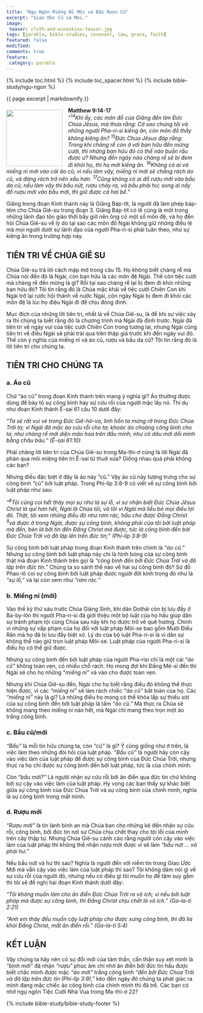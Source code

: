```yaml
---
title: "Ngụ Ngôn Miếng Nỉ Mới và Bầu Rượu Cũ"
excerpt: "Giao Ước Cũ và Mới."
image: 
 teaser: cloth-and-wineskins-teaser.jpg
tags: [parable, bible-studies, covenant, law, grace, faith]
featured: false
modified:
comments: true
feature:
 category: parable
---
```


{% include toc.html %}
{% include toc_spacer.html %}
{% include bible-study/ngu-ngon %}

{{ page.excerpt | markdownify }}

<div>
<p>
<img alt src="{{ site.url }}/assets/images/cloth-and-wineskins-teaser.jpg" style="border: 0px none; margin: 7px 15px 0px 0px; max-width: 100%; height: 148px; padding: 0px; float: left;">
<strong>Matthew 9:14-17</strong><br />
<i>"<sup>14</sup>Khi ấy, các môn đồ của Giăng đến tìm Ðức Chúa Jêsus, mà thưa rằng: Cớ sao chúng tôi và những người Pha-ri-si kiêng ăn, còn môn đồ thầy không kiêng ăn? <sup>15</sup>Ðức Chúa Jêsus đáp rằng: Trong khi chàng rể còn ở với bạn hữu đến mừng cưới, thì những bạn hữu đó có thể nào buồn rầu được ư? Nhưng đến ngày nào chàng rể sẽ bị đem đi khỏi họ, thì họ mới kiêng ăn. <sup>16</sup>Không có ai vá miếng nỉ mới vào cái áo cũ; vì nếu làm vậy, miếng nỉ mới sẽ chẳng rách áo cũ, và đàng rách trở nên xấu hơn. <sup>17</sup>Cũng không có ai đổ rượu mới vào bầu da cũ; nếu làm vậy thì bầu nứt, rượu chảy ra, và bầu phải hư; song ai nấy đổ rượu mới vào bầu mới, thì giữ được cả hai bề."</i>
</p>
</div>


Giăng trong đoạn Kinh thánh này là Giăng Báp-tít, là người đã làm phép báp-têm cho Chúa Giê-su trong đoạn 3. Giăng Báp-tít có lẽ cũng là một trong những lãnh đạo tôn giáo thời bấy giờ nên ông có một số môn đệ, và họ đến hỏi Chúa Giê-su về lý do tại sao các môn đồ Ngài không giữ những điều lệ mà mọi người dưới sự lãnh đạo của người Pha-ri-si phải tuân theo, như sự kiêng ăn trong trường hợp này.

## TIÊN TRI VỀ CHÚA GIÊ SU
Chúa Giê-su trả lời cách mập mờ trong câu 15. Họ không biết chàng rể mà Chúa nói đến đó là Ngài, còn bạn hữu là các môn đệ Ngài. Thế còn tiệc cưới mà chàng rể đến mừng là gì? Rồi tại sao chàng rể lại bị đem đi khỏi những bạn hữu đó? Tôi tin rằng đó là Chúa mặc khải về tiệc cưới Chiên Con khi Ngài trở lại rước hội thánh về nước Ngài, còn ngày Ngài bị đem đi khỏi các môn đệ là lúc họ điệu Ngài đi để chịu đóng đinh. 

Mục đích của những lời tiên tri, nhất là về Chúa Giê-su, là để khi sự việc xảy ra thì chúng ta biết rằng đó là chương trình mà Ngài đã định trước. Ngài đã tiên tri về ngày vui của tiệc cưới Chiên Con trong tương lai, nhưng Ngài cũng tiên tri về điều Ngài sẽ phải trải qua trên thập giá trước khi đến ngày vui đó. Thế còn ý nghĩa của miếng nỉ và áo cũ, rượu và bầu da cũ? Tôi tin rằng đó là lời tiên tri cho chúng ta.

## TIÊN TRI CHO CHÚNG TA 
### a. Áo cũ 
Chữ “áo cũ” trong đoạn Kinh thánh trên mang ý nghĩa gì? Áo thường được dùng để bày tỏ sự công bình hay sự cứu rỗi của người mặc lấy nó. Thí dụ như đoạn Kinh thánh Ê-sai 61 câu 10 dưới đây: 

<i>“Ta sẽ rất vui vẻ trong Ðức Giê-hô-va, linh hồn ta mừng rỡ trong Ðức Chúa Trời ta; vì Ngài đã mặc áo cứu rỗi cho ta; khoác áo choàng công bình cho ta, như chàng rể mới diện mão hoa trên đầu mình, như cô dâu mới dồi 
mình bằng châu báu.” (Ê-sai 61:10) </i>

Phải chăng lời tiên tri của Chúa Giê-su trong Ma-thi-ơ cũng là lời Ngài đã phán qua môi miệng tiên tri Ê-sai từ thuở xưa? Giống nhau quá phải không các bạn?

Nhưng điều đặc biệt ở đây là áo này “cũ.” Vậy áo cũ này tượng trưng cho sự công bình “cũ” bởi luật pháp. Trong Phi-líp 3:8-9 có viết về sự công bình bởi luật pháp như sau: 

<i>“<sup>8</sup>Tôi cũng coi hết thảy mọi sự như là sự lỗ, vì sự nhận biết Ðức Chúa Jêsus Christ là quí hơn hết, Ngài là Chúa tôi, và tôi vì Ngài mà liều bỏ mọi điều lợi đó. Thật, tôi xem những điều đó như rơm rác, hầu cho được Ðấng Christ <sup>9</sup>và được ở trong Ngài, được sự công bình, không phải của tôi bởi luật pháp mà đến, bèn là bởi tin đến Ðấng Christ mà được, tức là công bình đến bởi Ðức Chúa Trời và đã lập lên trên đức tin;” (Phi-líp 3:8-9)</i>

Sự công bình bởi luật pháp trong đoạn Kinh thánh trên chính là *“áo cũ.”* Nhưng sự công bình bởi luật pháp này chỉ là hình bóng của sự công bình thật mà đoạn Kinh thánh trên gọi là *“công bình đến bởi Đức Chúa Trời và đã lập trên đức tin.”* Chúng ta so sánh thế nào về hai sự công bình đó? Sứ đồ Phao-lô coi sự công bình bởi luật pháp được người đời kính trọng đó như là *“sự lỗ,”* và lại còn xem như *“rơm rác.”*

### b. Miếng nỉ (mới)
Vào thế kỷ thứ sáu trước Chúa Giáng Sinh, khi dân Dothái còn bị lưu đầy ở Ba-by-lôn thì người Pha-ri-si đã giới thiệu một bộ luật của họ hầu giúp dân sự tránh phạm tội cùng Chúa sau này khi họ được trở về quê hương. Chính vì những sự vấp phạm của họ đối với luật pháp Môi-se bao gồm Mười Điều Răn mà họ đã bị lưu đầy biệt xứ. Lý do của bộ luật Pha-ri-si là vì dân sự không thể nào giữ trọn luật pháp Môi-se. Luật pháp của người Pha-ri-si là điều họ có thể giữ được. 

Nhưng sự công bình đến bởi luật pháp của người Pha-risi chỉ là một cái *“áo cũ”* không toàn vẹn, có nhiều chỗ rách. Họ mong đợi khi Đấng Mê-si đến thì Ngài sẽ cho họ những *“miếng nỉ”* vá vào cho được toàn vẹn. 

Nhưng khi Chúa Giê-su đến, Ngài cho họ biết rằng điều đó không thể thực hiện được, vì các *“miếng nỉ”* sẽ làm rách chiếc *“áo cũ”* bất toàn của họ. Các *“miếng nỉ”* này là gì? Là những điều họ mong có thể khỏa lấp sự thiếu sót của sự công bình đến bởi luật pháp là tấm *“áo cũ.”* Mà thực ra Chúa sẽ không mang theo miếng nỉ nào hết, mà Ngài chỉ mang theo trọn một áo trắng công bình.

### c. Bầu cũ/mới
*“Bầu”* là mỗi tín hữu chúng ta, còn *“cũ”* là gì? Ý cũng giống như ở trên, là việc làm theo những đòi hỏi của luật pháp. *“Bầu cũ”* là người hãy còn cậy vào việc làm của luật pháp để được sự công bình của Đức Chúa Trời, nhưng thực ra họ chỉ được sự công bình đến bởi luật pháp, tức là của chính mình. 

Còn *“bầu mới?”* Là người nhận sự cứu rỗi bởi ân điển qua đức tin chứ không bởi sự cậy vào việc làm của luật pháp. Hy vọng các bạn thấy sự khác biệt giữa sự công bình của Đức Chúa Trời và sự công bình của chính mình, nghĩa là sự công bình trong mắt mình. 

### d. Rượu mới
*“Rượu mới”* là tin lành bình an mà Chúa ban cho những kẻ đến nhận sự cứu rỗi, công bình, bởi đức tin nơi sự Chúa chịu chết thay cho tội lỗi của mình trên cây thập tự. Nhưng Chúa Giê-su cảnh cáo rằng người còn cậy vào việc làm của luật pháp thì không thể nhận rượu mới được vì sẽ làm *“bầu nứt … và phải hư.”*

Nếu bầu nứt và hư thì sao? Nghĩa là người đến với niềm tin trong Giao Ước Mới mà vẫn cậy vào việc làm của luật pháp thì sao? Tôi không dám nói gì về sự cứu rỗi của người đó, nhưng nếu có điều gì tôi muốn họ để tâm suy gẫm thì tôi sẽ đề nghị hai đoạn Kinh thánh dưới đây: 

*“Tôi không muốn làm cho ân điển Ðức Chúa Trời ra vô ích; vì nếu bởi luật pháp mà được sự công bình, thì Ðấng Christ chịu chết là vô ích.” (Ga-la-ti 2:21)*

*“Anh em thảy đều muốn cậy luật pháp cho được xưng công bình, thì đã lìa khỏi Ðấng Christ, mất ân điển rồi.” (Ga-la-ti 5:4)*

## KẾT LUẬN
Vậy chúng ta hãy nên có sự đổi mới của tâm thần, cẩn thận suy xét mình là *“bình mới”* đã nhận *“rượu”* phúc âm chỉ nhờ ân điển bởi đức tin hầu được biết chắc mình được mặc *“áo mới”* trắng công bình *“đến bởi Đức Chúa Trời và đã lập trên đức tin (Phi-líp 3:9),”* kẻo đến ngày đó chúng ta phát giác ra mình đang mặc chiếc áo công bình của chính mình thì đã trễ. Các bạn có nhớ ngụ ngôn Tiệc Cưới Nhà Vua trong Ma-thi-ơ 22?

{% include bible-study/bible-study-footer %}


